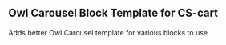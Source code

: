 ## Owl Carousel Block Template for CS-cart
Adds better Owl Carousel template for various blocks to use
